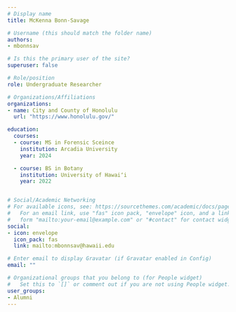 ```yaml
---
# Display name
title: McKenna Bonn-Savage

# Username (this should match the folder name)
authors:
- mbonnsav

# Is this the primary user of the site?
superuser: false

# Role/position
role: Undergraduate Researcher

# Organizations/Affiliations
organizations:
- name: City and County of Honolulu
  url: "https://www.honolulu.gov/"

education:
  courses:
  - course: MS in Forensic Sceince
    institution: Arcadia University
    year: 2024

  - course: BS in Botany
    institution: University of Hawaiʻi
    year: 2022


# Social/Academic Networking
# For available icons, see: https://sourcethemes.com/academic/docs/page-builder/#icons
#   For an email link, use "fas" icon pack, "envelope" icon, and a link in the
#   form "mailto:your-email@example.com" or "#contact" for contact widget.
social:
- icon: envelope
  icon_pack: fas
  link: mailto:mbonnsav@hawaii.edu

# Enter email to display Gravatar (if Gravatar enabled in Config)
email: ""

# Organizational groups that you belong to (for People widget)
#   Set this to `[]` or comment out if you are not using People widget.
user_groups:
- Alumni
---
```



